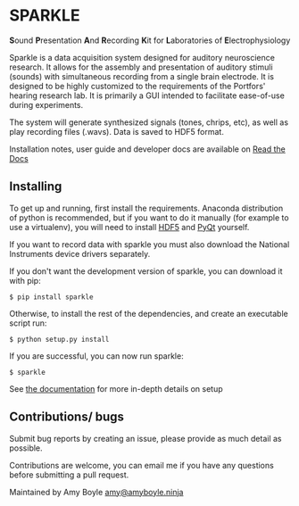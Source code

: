 SPARKLE 
========================================================================================================
**S**ound **P**resentation **A**nd **R**ecording **K**it for **L**aboratories of **E**lectrophysiology 

Sparkle is a data acquisition system designed for auditory neuroscience research. It allows for the assembly and presentation of auditory stimuli (sounds) with simultaneous recording from a single brain electrode. It is designed to be highly customized to the requirements of the Portfors' hearing research lab. It is primarily a GUI intended to facilitate ease-of-use during experiments.

The system will generate synthesized signals (tones, chrips, etc), as well as play recording files (.wavs). Data is saved to HDF5 format.

Installation notes, user guide and developer docs are available on [Read the Docs](http://sparkle.readthedocs.org/en/latest/index.html)

Installing 
-----------

To get up and running, first install the requirements. Anaconda distribution of python is recommended, but if you want to do it manually (for example to use a virtualenv), you will need to install [HDF5][hdf5] and [PyQt][pyqt] yourself.

If you want to record data with sparkle you must also download the National Instruments device drivers separately.

If you don't want the development version of sparkle, you can download it with pip:

    $ pip install sparkle

Otherwise, to install the rest of the dependencies, and create an executable script run:

    $ python setup.py install

If you are successful, you can now run sparkle:

    $ sparkle

See [the documentation][setupdoc] for more in-depth details on setup

[pyqt]: http://www.riverbankcomputing.com/software/pyqt/download
[hdf5]: http://www.hdfgroup.org/downloads
[setupdoc]: http://sparkle.readthedocs.org/en/latest/setup.html

Contributions/ bugs
-------------------

Submit bug reports by creating an issue, please provide as much detail as possible.

Contributions are welcome, you can email me if you have any questions before submitting a pull request.

Maintained by Amy Boyle amy@amyboyle.ninja